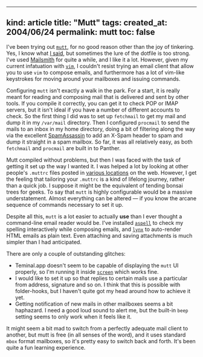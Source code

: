 -----
kind: article
title: "Mutt"
tags:
created_at: 2004/06/24
permalink: mutt
toc: false
-----

<p>I've been trying out <a href="http://www.mutt.org" title="mutt home page"><code>mutt</code></a>, for no good reason other than the joy of tinkering. Yes, I know what <a href="http://www.rousette.org.uk/blog/archives/2004/06/20/open-and-closed-operating-systems/" title="Open and closed operating systems">I said</a>, but sometimes the lure of the dotfile is too strong. I've used <a href="http://www.barebones.com/products/mailsmith/index.shtml" title="Bare Bones Software - Mailsmith">Mailsmith</a> for quite a while, and I like it a lot. However, given my current infatuation with <a href="http://www.vim.org" title="Vim.org"><code>vim</code></a>, I couldn't resist trying an email client that allow you to use <code>vim</code> to compose emails, and furthermore has a lot of vim-like keystrokes for moving around your mailboxes and issuing commands.</p>

<p>Configuring <code>mutt</code> isn't exactly a walk in the park. For a start, it is really meant for reading and composing mail that is delivered and sent by other tools. If you compile it correctly, you can get it to check POP or IMAP servers, but it isn't ideal if you have a number of different accounts to check. So the first thing I did was to set up <code>fetchmail</code> to get my mail and dump it in my <code>/var/mail</code> directory. Then I configured <code>procmail</code> to send the mails to an inbox in my home directory, doing a bit of filtering along the way via the excellent <a href="http://www.mirror.ac.uk/sites/spamassassin.taint.org/spamassassin.org/index.html" title="SpamAssassin">SpamAssassin</a> to add an X-Spam header to spam and dump it straight in a spam mailbox. So far, it was all relatively easy, as both <code>fetchmail</code> and <code>procmail</code> are built in to Panther.</p><p>Mutt compiled without problems, but then I was faced with the task of getting it set up the way I wanted it. I was helped a lot by looking at other people's <code>.muttrc</code> files posted in <a href="http://mutt.blackfish.org.uk/overview/" title="There's a good list here of .muttrc files">various locations</a> on the web. However, I get the feeling that tailoring your <code>.muttrc</code> is a kind of lifelong journey, rather than a quick job. I suppose it might be the equivalent of tending bonsai trees for geeks. To say that <code>mutt</code> is highly configurable would be a massive understatement. Almost everything can be altered &mdash; if you know the arcane sequence of commands necessary to set it up.</p><p>Despite all this, <code>mutt</code> is a lot easier to actually <strong>use</strong> than I ever thought a command-line email reader would be. I've installed <a href="http://aspell.sourceforge.net/" title="Aspell - a command line spell checker"><code>aspell</code></a> to check my spelling interactively while composing emails, and <a href="http://lynx.browser.org/" title="Lynx - a command line browser"><code>lynx</code></a> to auto-render HTML emails as plain text. Even attaching and saving attachments is much simpler than I had anticipated.</p><p>There are only a couple of outstanding glitches:</p><ul><li>Teminal.app doesn't seem to be capable of displaying the <code>mutt</code> UI properly, so I'm running it inside <a href="http://www.gnu.org/software/screen/" title="screen"><code>screen</code></a> which works fine.</li><li>I would like to set it up so that replies to certain mails use a particular from address, signature and so on. I think that this is possible with folder-hooks, but I haven't quite got my head around how to achieve it yet.</li><li>Getting notification of new mails in other mailboxes seems a bit haphazard. I need a good loud sound to alert me, but the built-in <code>beep</code> setting seems to only work when it feels like it.</li></ul><p>It might seem a bit mad to switch from a perfectly adequate mail client to another, but mutt is free (in all senses of the word), and it uses standard <code>mbox</code> format mailboxes, so it's pretty easy to switch back and forth. It's been quite a fun learning experience.</p>
